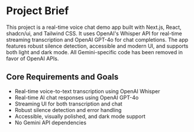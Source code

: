 # Project Brief

This project is a real-time voice chat demo app built with Next.js, React, shadcn/ui, and Tailwind CSS. It uses OpenAI's Whisper API for real-time streaming transcription and OpenAI GPT-4o for chat completions. The app features robust silence detection, accessible and modern UI, and supports both light and dark mode. All Gemini-specific code has been removed in favor of OpenAI APIs.

## Core Requirements and Goals

- Real-time voice-to-text transcription using OpenAI Whisper
- Real-time AI chat responses using OpenAI GPT-4o
- Streaming UI for both transcription and chat
- Robust silence detection and error handling
- Accessible, visually polished, and dark mode support
- No Gemini API dependencies
